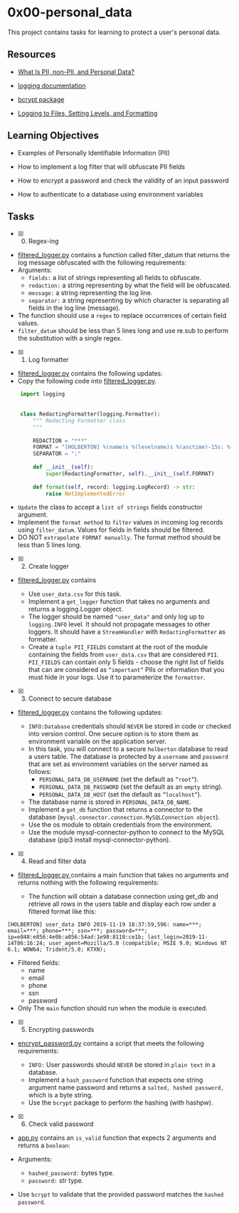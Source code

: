 # 0x00-personal_data

This project contains tasks for learning to protect a user's personal data.

## Resources
+ [What Is PII, non-PII, and Personal Data?](https://piwik.pro/blog/what-is-pii-personal-data/)

+ [logging documentation](https://docs.python.org/3/library/logging.html)

+ [bcrypt package](https://github.com/pyca/bcrypt/)

+ [Logging to Files, Setting Levels, and Formatting](https://www.youtube.com/watch?reload=9&v=-ARI4Cz-awo&themeRefresh=1)

## Learning Objectives

+ Examples of Personally Identifiable Information (PII)
  
+ How to implement a log filter that will obfuscate PII fields
  
+ How to encrypt a password and check the validity of an input password
  
+ How to authenticate to a database using environment variables

## Tasks

+ [x] 0. Regex-ing
+ [filtered_logger.py](filtered_logger.py) contains a function called filter_datum that returns the log message obfuscated with the following requirements:
+ Arguments:
  + `fields:` a list of strings representing all fields to obfuscate.
  + `redaction:` a string representing by what the field will be obfuscated.
  + `message:` a string representing the log line.
  + `separator:` a string representing by which character is separating all fields in the log line (message).
+ The function should use a `regex` to replace occurrences of certain field values.
+ `filter_datum` should be less than 5 lines long and use re.sub to perform the substitution with a single regex.
  
+ [x] 1. Log formatter
+ [filtered_logger.py](filtered_logger.py) contains the following updates:
+ Copy the following code into [filtered_logger.py](filtered_logger.py).
```python
    import logging
    
    
    class RedactingFormatter(logging.Formatter):
        """ Redacting Formatter class
        """
    
        REDACTION = "***"
        FORMAT = "[HOLBERTON] %(name)s %(levelname)s %(asctime)-15s: %(message)s"
        SEPARATOR = ";"
    
        def __init__(self):
            super(RedactingFormatter, self).__init__(self.FORMAT)
    
        def format(self, record: logging.LogRecord) -> str:
            raise NotImplementedError
```
+ `Update` the class to accept a `list of strings` fields constructor argument.
+ Implement the `format method` to `filter` values in incoming log records using `filter_datum`. Values for fields in fields should be filtered.
+ DO NOT `extrapolate FORMAT manually`. The format method should be less than 5 lines long.
  
+ [x] 2. Create logger
+ [filtered_logger.py](filtered_logger.py) contains

  + Use `user_data.csv` for this task.
  + Implement a `get_logger` function that takes no arguments and returns a logging.Logger object.
  + The logger should be named `"user_data"` and only log up to `logging.INFO` level. It should not propagate messages to other loggers. It should have a `StreamHandler` with `RedactingFormatter` as formatter.
  + Create a `tuple PII_FIELDS` constant at the root of the module containing the fields from `user_data.csv` that are considered `PII`. `PII_FIELDS` can contain only 5 fields - choose the right list of fields that can are considered as `“important”` PIIs or information that you must hide in your logs. Use it to parameterize the `formatter`.
+ [x] 3. Connect to secure database
+ [filtered_logger.py](filtered_logger.py) contains the following updates:

  + `INFO:Database` credentials should `NEVER` be stored in code or checked into version control. One secure option is to store them as environment variable on the application server.
  + In this task, you will connect to a secure `holberton` database to read a users table. The database is protected by a `username` and `password` that are set as environment variables on the server named as follows:
    + `PERSONAL_DATA_DB_USERNAME` (set the default as `“root”`).
    + `PERSONAL_DATA_DB_PASSWORD` (set the default as an `empty` string).
    + `PERSONAL_DATA_DB_HOST` (set the default as `“localhost”`).
  + The database name is stored in `PERSONAL_DATA_DB_NAME`.
  + Implement a `get_db` function that returns a connector to the database (`mysql.connector.connection.MySQLConnection object`).
  + Use the os module to obtain credentials from the environment.
  + Use the module mysql-connector-python to connect to the MySQL database (pip3 install mysql-connector-python).
+ [x] 4. Read and filter data
+ [filtered_logger.py ](filtered_logger.py) contains a main function that takes no arguments and returns nothing with the following requirements:

  + The function will obtain a database connection using get_db and retrieve all rows in the users table and display each row under a filtered format like this:
```
[HOLBERTON] user_data INFO 2019-11-19 18:37:59,596: name=***; email=***; phone=***; ssn=***; password=***; ip=e848:e856:4e0b:a056:54ad:1e98:8110:ce1b; last_login=2019-11-14T06:16:24; user_agent=Mozilla/5.0 (compatible; MSIE 9.0; Windows NT 6.1; WOW64; Trident/5.0; KTXN);
```
 + Filtered fields:
    + name
    + email
    + phone
    + ssn
    + password
+ Only The `main` function should run when the module is executed.

+ [x] 5. Encrypting passwords
+ [encrypt_password.py](encrypt_password.py) contains a script that meets the following requirements:

  + `INFO:` User passwords should `NEVER` be stored in `plain text` in a database.
  + Implement a `hash_password` function that expects one string argument name password and returns a `salted, hashed password,` which is a byte string.
  + Use the `bcrypt` package to perform the hashing (with hashpw).
    
+ [x] 6. Check valid password
+ [app.py](app.py) contains an `is_valid` function that expects 2 arguments and returns a `boolean`:

+ Arguments:
  + `hashed_password:` bytes type.
  + `password:` str type.
+ Use `bcrypt` to validate that the provided password matches the `hashed password`.
